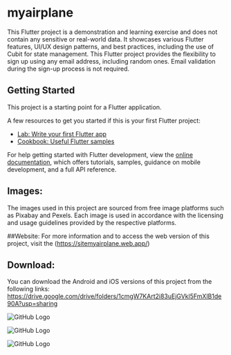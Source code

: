 # myairplane

This Flutter project is a demonstration and learning exercise and does not contain any sensitive or real-world data. 
It showcases various Flutter features, UI/UX design patterns, and best practices, including the use of Cubit for state management.
This Flutter project provides the flexibility to sign up using any email address, including random ones. Email validation during the sign-up process is not required.

## Getting Started

This project is a starting point for a Flutter application.

A few resources to get you started if this is your first Flutter project:

- [Lab: Write your first Flutter app](https://docs.flutter.dev/get-started/codelab)
- [Cookbook: Useful Flutter samples](https://docs.flutter.dev/cookbook)

For help getting started with Flutter development, view the
[online documentation](https://docs.flutter.dev/), which offers tutorials,
samples, guidance on mobile development, and a full API reference.

## Images:
  The images used in this project are sourced from free image platforms such as Pixabay and Pexels. 
  Each image is used in accordance with the licensing and usage guidelines provided by the respective platforms.

##Website:
For more information and to access the web version of this project, visit the (https://sitemyairplane.web.app/)

## Download:
You can download the Android and iOS versions of this project from the following links:
 https://drive.google.com/drive/folders/1cmgW7KArt2i83uEjGVkl5FmXlB1de90A?usp=sharing

 ![GitHub Logo]((https://firebasestorage.googleapis.com/v0/b/myairplane-43ba0.appspot.com/o/destinations%2Fshow3.jpeg?alt=media&token=384d6a8f-5873-46e9-92a6-2890e2b28938)https://firebasestorage.googleapis.com/v0/b/myairplane-43ba0.appspot.com/o/destinations%2Fshow3.jpeg?alt=media&token=384d6a8f-5873-46e9-92a6-2890e2b28938)
 
 ![GitHub Logo]((https://firebasestorage.googleapis.com/v0/b/myairplane-43ba0.appspot.com/o/destinations%2Fshow2.jpeg?alt=media&token=c0ddaaef-deba-4567-90ad-ecb861c5b183)https://firebasestorage.googleapis.com/v0/b/myairplane-43ba0.appspot.com/o/destinations%2Fshow2.jpeg?alt=media&token=c0ddaaef-deba-4567-90ad-ecb861c5b183)

![GitHub Logo]((https://firebasestorage.googleapis.com/v0/b/myairplane-43ba0.appspot.com/o/destinations%2Fshow1.jpeg?alt=media&token=58965680-76a5-4a25-b334-cce8501b9766)https://firebasestorage.googleapis.com/v0/b/myairplane-43ba0.appspot.com/o/destinations%2Fshow1.jpeg?alt=media&token=58965680-76a5-4a25-b334-cce8501b9766)





  
